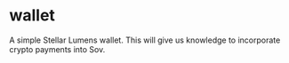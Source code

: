 # wallet
A simple Stellar Lumens wallet. This will give us knowledge to incorporate crypto payments into Sov.
